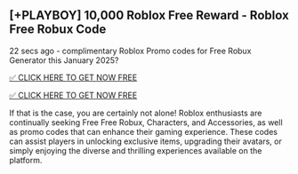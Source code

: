 ## [+PLAYBOY] 10,000 Roblox Free Reward - Roblox Free Robux Code

22 secs ago - complimentary Roblox Promo codes for Free Robux Generator this January 2025? 

[✅ CLICK HERE TO GET NOW FREE
](https://appbitly.com/Roblox-2025)

[✅ CLICK HERE TO GET NOW FREE
](https://appbitly.com/Roblox-2025)

If that is the case, you are certainly not alone! Roblox enthusiasts are continually seeking Free Free Robux, Characters, and Accessories, as well as promo codes that can enhance their gaming experience. 
These codes can assist players in unlocking exclusive items, upgrading their avatars, or simply enjoying the diverse and thrilling experiences available on the platform.
